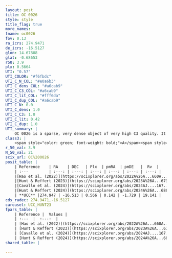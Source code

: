 ```yaml
---
layout: post
title: OC 0026
style: style
title_flag: true
more_names: 
fname: oc0026
fov: 0.13
ra_icrs: 274.9471
de_icrs: -16.5127
glon: 14.67808
glat: -0.68653
r50: 3.9
plx: 0.5664
UTI: "0.57"
UTI_COLOR: "#f6fbdc"
UTI_C_N_COL: "#e0a6b3"
UTI_C_dens_COL: "#a6cab9"
UTI_C_C3_COL: "#a6cab9"
UTI_C_lit_COL: "#fff6da"
UTI_C_dup_COL: "#a6cab9"
UTI_C_N: 0.0
UTI_C_dens: 1.0
UTI_C_C3: 1.0
UTI_C_lit: 0.42
UTI_C_dup: 1.0
UTI_summary: |
    OC 0026 is a sparse, very dense object of very high C3 quality. It was recently reported in the literature.<br><br><span style="color: #99180f; font-weight: bold;">Warning: </span>contains less than 25 stars with <i>P>0.5</i> estimated.
class3: |
    <span style="color: green; font-weight: bold;">A</span><span style="color: green; font-weight: bold;">A</span>
r_50_val: 3.9
N_50_val: 21
scix_url: OC%200026
posit_table: |
    | Reference    | RA    | DEC   | Plx  | pmRA  | pmDE   |  Rv  |
    | :---         | :---: | :---: | :---: | :---: | :---: | :---: |
    |[Hao et al. (2022)](https://scixplorer.org/abs/2022A%26A...660A...4H) | 274.938 | -16.536 | 0.568 | 0.103 | -1.767 | -- |
    |[Hunt & Reffert (2023)](https://scixplorer.org/abs/2023A%26A...673A.114H) | 274.92 | -16.541 | 0.553 | 0.166 | -1.687 | -- |
    |[Cavallo et al. (2024)](https://scixplorer.org/abs/2024AJ....167...12C) | 274.923 | -16.53 | 0.554 | -- | -- | -- |
    |[Hunt & Reffert (2024)](https://scixplorer.org/abs/2024A%26A...686A..42H) | 274.92 | -16.541 | 0.553 | 0.166 | -1.687 | -- |
    | **UCC** |274.947 | -16.513 | 0.566 | 0.142 | -1.729 | 19.141 | 
cds_radec: 274.9471,-16.5127
carousel: UCC_HUNT23
fpars_table: |
    | Reference |  Values |
    | :---  |  :---:  |
    | [Hao et al. (2022)](https://scixplorer.org/abs/2022A%26A...660A...4H) | `AG=3.98, age=6.5, Z=0.016` |
    | [Hunt & Reffert (2023)](https://scixplorer.org/abs/2023A%26A...673A.114H) | `AV50=4.244, diffAV50=2.89, MOD50=11.183, logAge50=7.665` |
    | [Cavallo et al. (2024)](https://scixplorer.org/abs/2024AJ....167...12C) | `AV50=4.17, dMod50=11.1, logAge50=8.0, [Fe/H]50=0.52` |
    | [Hunt & Reffert (2024)](https://scixplorer.org/abs/2024A%26A...686A..42H) | `MassJ=533.273` |
shared_table: |
    
---
```


